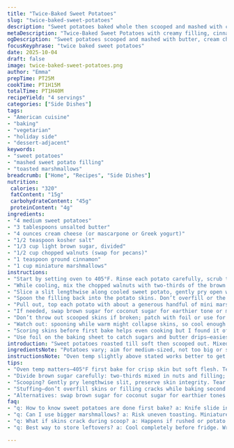 ```yaml
---
title: "Twice-Baked Sweet Potatoes"
slug: "twice-baked-sweet-potatoes"
description: "Sweet potatoes baked whole then scooped and mashed with cream cheese, butter, salt, and a nutty cinnamon-brown sugar mix; refilled and baked again topped with toasted marshmallows. Pecan nuts swapped for walnuts for texture variation. Timing adjusted slightly to rely on softness by touch and marshmallows golden hue. Key technique is not overstuffing the skins. Brown sugar split to layer flavor and crunch. The process teaches watchful baking, aroma cues, and doughy marshmallow signs. Substitutions suggest Greek yogurt or mascarpone for cream cheese. Visual and tactile clues govern success, not clocks."
metaDescription: "Twice-Baked Sweet Potatoes with creamy filling, cinnamon-walnut crunch, and toasted marshmallow topping. Hands-on baking cues guide timing and texture."
ogDescription: "Sweet potatoes scooped and mashed with butter, cream cheese, cinnamon, nuts; baked twice topped with toasted marshmallows. Rich texture, sense-driven timing."
focusKeyphrase: "twice baked sweet potatoes"
date: 2025-10-04
draft: false
image: twice-baked-sweet-potatoes.png
author: "Emma"
prepTime: PT25M
cookTime: PT1H15M
totalTime: PT1H40M
recipeYield: "4 servings"
categories: ["Side Dishes"]
tags:
- "American cuisine"
- "baking"
- "vegetarian"
- "holiday side"
- "dessert-adjacent"
keywords:
- "sweet potatoes"
- "mashed sweet potato filling"
- "toasted marshmallows"
breadcrumb: ["Home", "Recipes", "Side Dishes"]
nutrition: 
 calories: "320"
 fatContent: "15g"
 carbohydrateContent: "45g"
 proteinContent: "4g"
ingredients:
- "4 medium sweet potatoes"
- "3 tablespoons unsalted butter"
- "4 ounces cream cheese (or mascarpone or Greek yogurt)"
- "1/2 teaspoon kosher salt"
- "1/3 cup light brown sugar, divided"
- "1/2 cup chopped walnuts (swap for pecans)"
- "1 teaspoon ground cinnamon"
- "1 cup miniature marshmallows"
instructions:
- "Start by setting oven to 405°F. Rinse each potato carefully, scrub to remove grit. Lay them spaced on baking sheet lined with foil to catch drips. Slide into oven where heat surrounds. Bake about 55-65 minutes. Test softness by stabbing knife mid-potato—should slide like butter. If firm, return and check every 7 minutes. Smell will sweeten subtly; skins will wrinkly slightly. Let cool until comfortable to touch. Don't rush or scoop hot filling—burns trap."
- "While cooling, mix the chopped walnuts with two-thirds of the brown sugar and cinnamon in a small bowl. Keep the remaining third separate; that’ll go on top later. Nuts add crunch and toasted notes, walnuts shift flavor from pecan’s buttery sweet to woodier."
- "Slice a slit lengthwise along cooled sweet potato, gently pry open without breaking skin structure. Scoop out flesh carefully with a spoon—avoid tearing skins which hold everything together during second bake. Toss scooped flesh in a medium bowl with butter, cream cheese, salt. Then fold in most of the nut and sugar mixture—this layering of sugar ensures texture contrast, also distributes spices better. Mash just until creamy but retain some chunkiness, makes for interesting mouthfeel."
- "Spoon the filling back into the potato skins. Don’t overfill or the skin will crack during bake. Dust each stuffed potato with remaining sugar-nut mix—creates crunchy topping once baked. Return potatoes to baking sheet, slide back into oven for about 15 minutes. Watch edges for slight browning and filling firming—a sign mixture isn’t too wet."
- "Pull out, top each potato with about a generous handful of mini marshmallows. Bake again at 400°F for another 5 minutes, keep close—marshmallows should puff and turn golden brown quickly. Avoid overbaking as burnt marshmallow ruins flavor and texture. Serve straightaway while marshmallow crust is soft inside but crisp on top."
- "If needed, swap brown sugar for coconut sugar for earthier tone or maple syrup mixed into filling, but reduce liquid butter slightly. For dairy-free, use coconut cream cheese alternative carefully as moisture differs."
- "Don’t throw out scooped skins if broken; patch with foil or use for smaller stuffed bite-size snacks baked briefly. The key is to respect heat and moisture balance: overbaking dries filling, underbaking makes it unstable. Smell cinnamon toasted with sugar-touched nuts is good cue for doneness."
- "Watch out: spooning while warm might collapse skins, so cool enough but not cold. You want slight softness in filling during final bake to meld flavors. Play with nuts and spices for your own twist; cardamom or allspice swap well in fall versions."
- "Scoring skins before first bake helps even cooking but I found it often lets juices escape which dries flesh. Let potatoes stay whole for juicier soft interiors. Practice with potato size affects timing; thin ones cook faster and can crumble if baked too long in step two."
- "Use foil on the baking sheet to catch sugars and butter drips—easiest cleanup and stops smoking. Also reduces crust burning below. Don’t skip resting after first bake; it firms potato enough for filling without heat burns."
introduction: "Sweet potatoes roasted till soft then scooped out. Mixed with butter, cream cheese, salt, and a sweet nutty sugar-cinnamon blend. Mashed but chunk not pureed. Piled back and baked again. Marshmallows go on top, turn golden, sticky. Past tries taught me don’t rush cooling or stuffing. Watch sugar burn carefully. Texture contrast in sugar divided between filling and topping is crucial. Walnuts swap in for pecans can shift taste. Timing less about clocks, more about feel and smell. Hot kitchen aromas play cues. Hands-on sense over timers any day."
ingredientsNote: "Potatoes vary; aim for medium-sized, not too big or small, so baking is even. I choose firm cream cheese for tang but mascarpone or thick Greek yogurt work well--adjust moisture thoughtfully. Butter can be salted if careful with salt added. Nuts ideally toasted beforehand if time. Brown sugar can be mixed with coconut for deeper flavor. Mini marshmallows essential here; big ones don’t toast evenly. Got no foil? Use parchment or a clean tray to prevent burning sugars. If nut allergies present, pumpkin seeds or sunflower seeds toast fine here too. Salt enhances sweetness—don’t skip or just use a pinch. Butter and cream cheese balance moist texture and binding."
instructionsNote: "Oven temp slightly above stated works better to get skin crisp without overbaking flesh. Check softness by visual shrinkage and gentle squeeze or knife slide. Potato flesh should mash without liquid pooling, indicating overcooked or wet. Scoop carefully to keep skins intact—ripping leads to frustrating fillings that spill. Mixing nuts and sugar in two parts controls layering texture and flavor. When returning stuffed potatoes to oven, set timer but watch edges and filling changes closely. Marshmallow tops toast fast; stay close, use oven light to judge golden. Remove as soon as browned. Cool after first bake prevents burns and keeps filling stability. Skipping cooling risks flesh too hot to mix nicely, ruining texture. Use foil-lined sheet tray—clean up saved. Nuts add crunch contrast; mixing into mash ensures flavor depth inside versus crunchy sugar on top. Multipurpose step and timing tweaks based on sizes and oven reliability."
tips:
- "Oven temp matters—405°F first bake for crisp skin but soft flesh. Test softness by knife sliding in center. If firm, add 7-minute intervals. Wrinkled skin and sweet aroma help gauge doneness. Don’t rush cooling or scooping—hot filling burns fingers and ruins texture."
- "Divide brown sugar carefully: two-thirds mixed in nuts and filling; last third dusted top for crunch. Layer contrast crucial. Toast walnuts first if possible for smoky notes; swap pecans easily. Keep marshmallows mini size—large ones brown unevenly, risk burnt spots."
- "Scooping? Gently pry lengthwise slit, preserve skin integrity. Tear skins and filling spills, frustrate bake and mess texture. Mash filling creamy but chunk retention adds mouthfeel. Cream cheese variance changes moisture; mascarpone or Greek yogurt needs adjustment to avoid runny filling."
- "Stuffing—don’t overfill skins or filling cracks while baking second time. Watch edges closely, slight browning signals firm base. Marshmallows toast fast at 400°F. Stay near oven, visual cues beat timers here. Puff, golden tops only, or flavor and texture falls flat."
- "Alternatives: swap brown sugar for coconut sugar for earthier tones. Maple syrup in filling needs butter reduction to avoid soggy. Dairy-free? Coconut cream cheese can substitute but moisture varies—test and adjust. Nut allergies? Use toasted pumpkin seeds or sunflower seeds; maintain crunch contrast. Foil-lined baking sheet saves cleanup; parchment if no foil."
faq:
- "q: How to know sweet potatoes are done first bake? a: Knife slide in center key. Flesh should feel soft but not mushy. Wrinkled skin and subtle sweet aroma clues. If it resists, put back 5-7 mins, watch closely. Visual shrinkage helps. Timing varies by size."
- "q: Can I use bigger marshmallows? a: Risk uneven toasting. Miniature marshmallows toast evenly, puff quick. Larger ones burn outsides, stay raw inside. If only large, cut smaller chunks and watch oven. Keep eyes on color; golden all over means success."
- "q: What if skins crack during scoop? a: Happens if rushed or potato too soft. Cool fully before scooping to avoid spills. Broken skins patch with foil for baking. Smaller skins can be used for bite-size snacks. Avoid tearing else filling leaks and bakes unevenly."
- "q: Best way to store leftovers? a: Cool completely before fridge. Wrap stuffed potatoes tight or use airtight container. Reheat in oven 350°F till warmed through; marshmallows get soft. Microwave makes marshmallows rubbery. Freeze not ideal due to texture changes."

---
```

